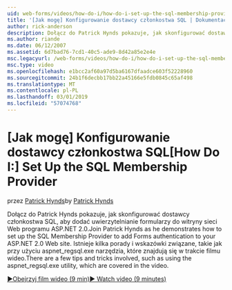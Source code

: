 ```yaml
---
uid: web-forms/videos/how-do-i/how-do-i-set-up-the-sql-membership-provider
title: '[Jak mogę] Konfigurowanie dostawcy członkostwa SQL | Dokumentacja firmy Microsoft'
author: rick-anderson
description: Dołącz do Patrick Hynds pokazuje, jak skonfigurować dostawcy członkostwa SQL, aby dodać uwierzytelnianie formularzy do witryny sieci Web programu ASP.NET 2.0. Istnieje kilka porada...
ms.author: riande
ms.date: 06/12/2007
ms.assetid: 6d7bad76-7cd1-40c5-ade9-8d42a85e2e4e
msc.legacyurl: /web-forms/videos/how-do-i/how-do-i-set-up-the-sql-membership-provider
msc.type: video
ms.openlocfilehash: e1bcc2af60a97d5ba6167dfaadce603f52228960
ms.sourcegitcommit: 24b1f6decbb17bb22a45166e5fdb0845c65af498
ms.translationtype: MT
ms.contentlocale: pl-PL
ms.lasthandoff: 03/01/2019
ms.locfileid: "57074768"
---
```

<a name="how-do-i-set-up-the-sql-membership-provider"></a><span data-ttu-id="c8621-104">[Jak mogę] Konfigurowanie dostawcy członkostwa SQL</span><span class="sxs-lookup"><span data-stu-id="c8621-104">[How Do I:] Set Up the SQL Membership Provider</span></span>
====================
<span data-ttu-id="c8621-105">przez [Patrick Hynds](https://twitter.com/patrickhynds)</span><span class="sxs-lookup"><span data-stu-id="c8621-105">by [Patrick Hynds](https://twitter.com/patrickhynds)</span></span>

<span data-ttu-id="c8621-106">Dołącz do Patrick Hynds pokazuje, jak skonfigurować dostawcy członkostwa SQL, aby dodać uwierzytelnianie formularzy do witryny sieci Web programu ASP.NET 2.0.</span><span class="sxs-lookup"><span data-stu-id="c8621-106">Join Patrick Hynds as he demonstrates how to set up the SQL Membership Provider to add Forms authentication to your ASP.NET 2.0 Web site.</span></span> <span data-ttu-id="c8621-107">Istnieje kilka porady i wskazówki związane, takie jak przy użyciu aspnet\_regsql.exe narzędzia, które znajdują się w trakcie filmu wideo.</span><span class="sxs-lookup"><span data-stu-id="c8621-107">There are a few tips and tricks involved, such as using the aspnet\_regsql.exe utility, which are covered in the video.</span></span>

[<span data-ttu-id="c8621-108">&#9654;Obejrzyj film wideo (9 min)</span><span class="sxs-lookup"><span data-stu-id="c8621-108">&#9654; Watch video (9 minutes)</span></span>](https://channel9.msdn.com/Blogs/ASP-NET-Site-Videos/how-do-i-set-up-the-sql-membership-provider)
